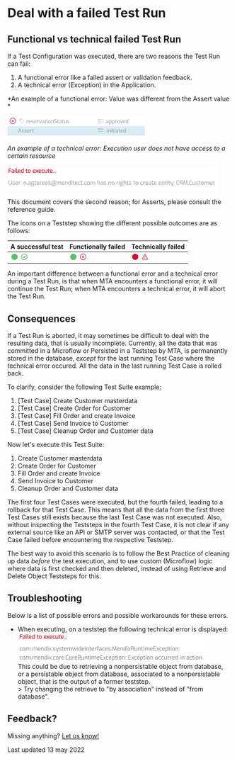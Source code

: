 # Deal with a failed Test Run

## Functional vs technical failed Test Run

If a Test Configuration was executed, there are two reasons the Test Run can fail:
1. A functional error like a failed assert or validation feedback.
2. A technical error (Exception) in the Application. 

*An example of a functional error: Value was different from the Assert value *

![A functional error](../images/func-error-example.png)

*An example of a technical error: Execution user does not have access to a certain resource*

![A technical error](../images/tech-error-example.png)

This document covers the second reason; for Asserts, please consult the reference guide.

The icons on a Teststep showing the different possible outcomes are as follows:

| A successful test                           | Functionally failed                               | Technically failed                               |
| ------------------------------------------- | ------------------------------------------------- | ------------------------------------------------ |
| ![A successful test](../images/success.png) | ![Functionally failed](../images/func-failed.png) | ![Technically failed](../images/tech-failed.png) |

An important difference between a functional error and a technical error during a Test Run, is that when MTA encounters a functional error, it will continue the Test Run; when MTA encounters a technical error, it will abort the Test Run.

## Consequences

If a Test Run is aborted, it may sometimes be difficult to deal with the resulting data, that is usually incomplete. Currently, all the data that was committed in a Microflow or Persisted in a Teststep by MTA, is permanently stored in the database, *except* for the last running Test Case where the technical error occured. All the data in the last running Test Case is rolled back. 

To clarify, consider the following Test Suite example:

1. [Test Case] Create Customer masterdata
2. [Test Case] Create Order for Customer
3. [Test Case] Fill Order and create Invoice
4. [Test Case] Send Invoice to Customer
5. [Test Case] Cleanup Order and Customer data

Now let's execute this Test Suite:

1. <font color="green"><i class="fas fa-check"></i></font> Create Customer masterdata
2. <font color="green"><i class="fas fa-check"></i></font> Create Order for Customer
3. <font color="green"><i class="fas fa-check"></i></font> Fill Order and create Invoice
4. <font color="red"><i class="fas fa-times"></i></font> Send Invoice to Customer
5. Cleanup Order and Customer data

The first four Test Cases were executed, but the fourth failed, leading to a rollback for that Test Case. This means that all the data from the first three Test Cases still exists because the last Test Case was not executed. Also, without inspecting the Teststeps in the fourth Test Case, it is not clear if any external source like an API or SMTP server was contacted, or that the Test Case failed before encountering the respective Teststep.

The best way to avoid this scenario is to follow the Best Practice of cleaning up data *before* the test execution, and to use custom (Microflow) logic where data is first checked and then deleted, instead of using Retrieve and Delete Object Teststeps for this.

## Troubleshooting

Below is a list of possible errors and possible workarounds for these errors.

- When executing, on a teststep the following technical error is displayed:<br/>![A technical error](../images/tech-failed-runtime-exception.png)<br/>This could be due to retrieving a nonpersistable object from database, or a persistable object from database, associated to a nonpersistable object, that is the output of a former teststep. <br/>> Try changing the retrieve to "by association" instead of "from database".


## Feedback?
Missing anything? [Let us know!](mailto:support@menditect.com)

Last updated 13 may 2022